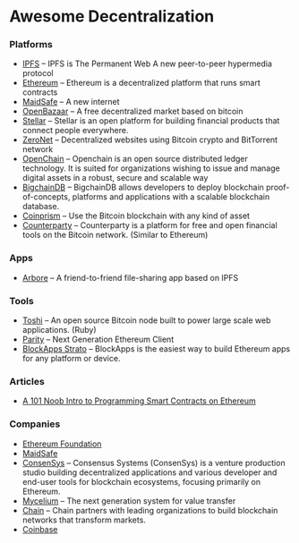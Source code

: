 # Awesome Decentralization

### Platforms

- [IPFS](https://ipfs.io) – IPFS is The Permanent Web
A new peer-to-peer hypermedia protocol
- [Ethereum](https://ethereum.org) – Ethereum is a decentralized platform that runs smart contracts
- [MaidSafe](http://maidsafe.net/) – A new internet
- [OpenBazaar](http://openbazaar.org/) – A free decentralized market based on bitcoin
- [Stellar](https://www.stellar.org/) – Stellar is an open platform for building financial products that connect people everywhere.
- [ZeroNet](https://github.com/HelloZeroNet/ZeroNet) – Decentralized websites using Bitcoin crypto and BitTorrent network
- [OpenChain](https://www.openchain.org/) – Openchain is an open source distributed ledger technology. It is suited for organizations wishing to issue and manage digital assets in a robust, secure and scalable way
- [BigchainDB](https://www.bigchaindb.com/) – BigchainDB allows developers to deploy blockchain proof-of-concepts, platforms and applications with a scalable blockchain database.
- [Coinprism](https://www.coinprism.com/) – Use the Bitcoin blockchain with any kind of asset
- [Counterparty](http://counterparty.io/) – Counterparty is a platform for free and open financial tools on the Bitcoin network. (Similar to Ethereum)


### Apps
- [Arbore](https://github.com/MichaelMure/Arbore-qt) – A friend-to-friend file-sharing app based on IPFS

### Tools

- [Toshi](https://toshi.io) – An open source Bitcoin node built to power large scale web applications. (Ruby)
- [Parity](https://ethcore.io/parity.html) – Next Generation Ethereum Client
- [BlockApps Strato](http://blockapps.net) – BlockApps is the easiest way to build Ethereum apps for any platform or device.


### Articles

  - [A 101 Noob Intro to Programming Smart Contracts on Ethereum](https://medium.com/@ConsenSys/a-101-noob-intro-to-programming-smart-contracts-on-ethereum-695d15c1dab4#.5jpp5z68q)

### Companies


- [Ethereum Foundation](https://ethereum.org/foundation)
- [MaidSafe](http://maidsafe.net/company.html)
- [ConsenSys](https://consensys.net/) – Consensus Systems (ConsenSys) is a venture production studio building decentralized applications and various developer and end-user tools for blockchain ecosystems, focusing primarily on Ethereum.
- [Mycelium](https://mycelium.com/) – The next generation system for value transfer
- [Chain](https://chain.com) – Chain partners with leading organizations to build blockchain networks that transform markets.
- [Coinbase](https://coinbase.com)
